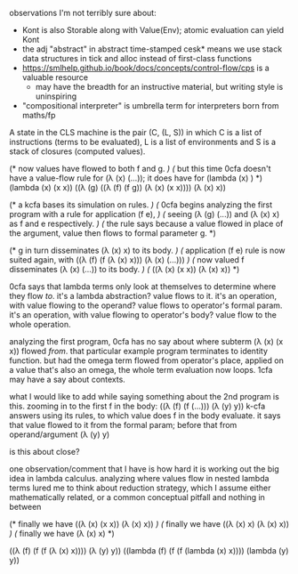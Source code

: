 observations I'm not terribly sure about:
- Kont is also Storable along with Value(Env); atomic evaluation can yield Kont
- the adj "abstract" in abstract time-stamped cesk* means we use stack data structures
  in tick and alloc instead of first-class functions
- https://smlhelp.github.io/book/docs/concepts/control-flow/cps is a valuable resource
    - may have the breadth for an instructive material, but writing style is uninspiring
- "compositional interpreter" is umbrella term for interpreters born from maths/fp


A state in the CLS machine is the pair (C, (L, S)) in
which C is a list of instructions (terms to be evaluated), L
is a list of environments and S is a stack of closures (computed values).

(* now values have flowed to both f and g. *)
(* but this time 0cfa doesn't have a value-flow rule for (λ (x) (...)); it does have for (lambda (x) ) *)
(lambda (x) (x x))
((λ (g)
   ((λ (f) (f g)) (λ (x) (x x))))
 (λ (x) x))


(* a kcfa bases its simulation on rules. *)
(* 0cfa begins analyzing the first program with a rule for application (f e), *)
(*         seeing (λ (g) (...)) and (λ (x) x) as f and e respectively. *)
(* the rule says because a value flowed in place of the argument, value then flows to formal parameter g. *)

(* g in turn disseminates (λ (x) x) to its body. *)
(* application (f e) rule is now suited again, with ((λ (f) (f (λ (x) x))) (λ (x) (...))) *)
(* now valued f disseminates (λ (x) (...)) to its body. *)
(* ((λ (x) (x x)) (λ (x) x)) *)



0cfa says that lambda terms only look at themselves to determine where they flow *to*.
it's a lambda abstraction? value flows to it.
it's an operation, with value flowing to the operand? value flows to operator's formal param.
it's an operation, with value flowing to operator's body? value flow to the whole operation.

analyzing the first program, 0cfa has no say about where subterm (λ (x) (x x)) flowed *from*.
that particular example program terminates to identity function. but had the omega term flowed
from operator's place, applied on a value that's also an omega, the whole term evaluation now
loops. 1cfa may have a say about contexts.

what I would like to add while saying something about the 2nd program is this. zooming in to the first f in the body:
((λ (f) (f (...))) (λ (y) y))
k-cfa answers using its rules, to which value does f in the body evaluate. it says that value flowed
to it from the formal param; before that from operand/argument (λ (y) y)

is this about close?

one observation/comment that I have is how hard it is working out the big idea in lambda calculus.
analyzing where values flow in nested lambda terms lured me to think about reduction strategy,
which I assume either mathematically related, or a common conceptual pitfall and nothing in between






(* finally we have ((λ (x) (x x)) (λ (x) x)) *)
(* finally we have ((λ (x) x) (λ (x) x)) *)
(* finally we have (λ (x) x) *)


((λ (f) (f (f (λ (x) x)))) (λ (y) y))
((lambda (f) (f (f (lambda (x) x)))) (lambda (y) y))
